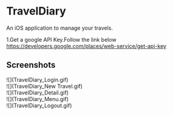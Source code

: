 # TravelDiary
An iOS application to manage your travels.

1.Get a google API Key.Follow the link below</br> 
https://developers.google.com/places/web-service/get-api-key


<h2>Screenshots</h2>
![](TravelDiary_Login.gif)</br>
![](TravelDiary_New Travel.gif)</br>
![](TravelDiary_Detail.gif)</br>
![](TravelDiary_Menu.gif)</br>
![](TravelDiary_Logout.gif)</br>

